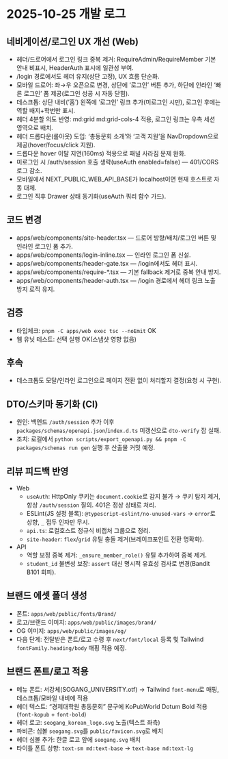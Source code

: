 # 2025-10-25 개발 로그

## 네비게이션/로그인 UX 개선 (Web)
- 헤더/드로어에서 로그인 링크 중복 제거: RequireAdmin/RequireMember 기본 안내 비표시, HeaderAuth 표시에 일관성 부여.
- /login 경로에서도 헤더 유지(상단 고정), UX 흐름 단순화.
- 모바일 드로어: 좌→우 오픈으로 변경, 상단에 ‘로그인’ 버튼 추가, 하단에 인라인 ‘빠른 로그인’ 폼 제공(로그인 성공 시 자동 닫힘).
- 데스크톱: 상단 내비(‘홈’) 왼쪽에 ‘로그인’ 링크 추가(미로그인 시만), 로그인 후에는 역할 배지+학번만 표시.
 - 헤더 4분할 의도 반영: md:grid md:grid-cols-4 적용, 로그인 링크는 우측 세션 영역으로 배치.
- 헤더 드롭다운(롤아웃) 도입: ‘총동문회 소개’와 ‘고객 지원’을 NavDropdown으로 제공(hover/focus/click 지원).
- 드롭다운 hover 이탈 지연(160ms) 적용으로 패널 사라짐 문제 완화.
 - 미로그인 시 /auth/session 호출 생략(useAuth enabled=false) — 401/CORS 로그 감소.
  - 모바일에서 NEXT_PUBLIC_WEB_API_BASE가 localhost이면 현재 호스트로 자동 대체.
  - 로그인 직후 Drawer 상태 동기화(useAuth 쿼리 함수 가드).

## 코드 변경
- apps/web/components/site-header.tsx — 드로어 방향/배치/로그인 버튼 및 인라인 로그인 폼 추가.
- apps/web/components/login-inline.tsx — 인라인 로그인 폼 신설.
- apps/web/components/header-gate.tsx — /login에서도 헤더 표시.
- apps/web/components/require-*.tsx — 기본 fallback 제거로 중복 안내 방지.
- apps/web/components/header-auth.tsx — /login 경로에서 헤더 링크 노출 방지 로직 유지.

## 검증
- 타입체크: `pnpm -C apps/web exec tsc --noEmit` OK
- 웹 유닛 테스트: 선택 실행 OK(스냅샷 영향 없음)

## 후속
- 데스크톱도 모달/인라인 로그인으로 페이지 전환 없이 처리할지 결정(요청 시 구현).

## DTO/스키마 동기화 (CI)
- 원인: 백엔드 `/auth/session` 추가 이후 `packages/schemas/openapi.json`/`index.d.ts` 미갱신으로 `dto-verify` 잡 실패.
- 조치: 로컬에서 `python scripts/export_openapi.py && pnpm -C packages/schemas run gen` 실행 후 산출물 커밋 예정.

## 리뷰 피드백 반영
- Web
  - `useAuth`: HttpOnly 쿠키는 `document.cookie`로 감지 불가 → 쿠키 탐지 제거, 항상 `/auth/session` 질의. 401은 정상 상태로 처리.
  - ESLint(JS 설정 블록): `@typescript-eslint/no-unused-vars` → `error`로 상향, `_` 접두 인자만 무시.
  - `api.ts`: 로컬호스트 정규식 비캡처 그룹으로 정리.
  - `site-header`: `flex`/`grid` 유틸 충돌 제거(브레이크포인트 전환 명확화).
- API
  - 역할 보정 중복 제거: `_ensure_member_role()` 유틸 추가하여 중복 제거.
  - `student_id` 불변성 보장: `assert` 대신 명시적 유효성 검사로 변경(Bandit B101 회피).

## 브랜드 에셋 폴더 생성
- 폰트: `apps/web/public/fonts/Brand/`
- 로고/브랜드 이미지: `apps/web/public/images/brand/`
- OG 이미지: `apps/web/public/images/og/`
- 다음 단계: 전달받은 폰트/로고 수령 후 `next/font/local` 등록 및 Tailwind `fontFamily.heading/body` 매핑 적용 예정.

## 브랜드 폰트/로고 적용
- 메뉴 폰트: 서강체(SOGANG_UNIVERSITY.otf) → Tailwind `font-menu`로 매핑, 데스크톱/모바일 내비에 적용
- 헤더 텍스트: “경제대학원 총동문회” 문구에 KoPubWorld Dotum Bold 적용(`font-kopub` + `font-bold`)
- 헤더 로고: `seogang_korean_logo.svg` 노출(텍스트 좌측)
- 파비콘: 심볼 `seogang.svg`를 `public/favicon.svg`로 배치
 - 헤더 심볼 추가: 한글 로고 앞에 `seogang.svg` 배치
 - 타이틀 폰트 상향: `text-sm md:text-base` → `text-base md:text-lg`
